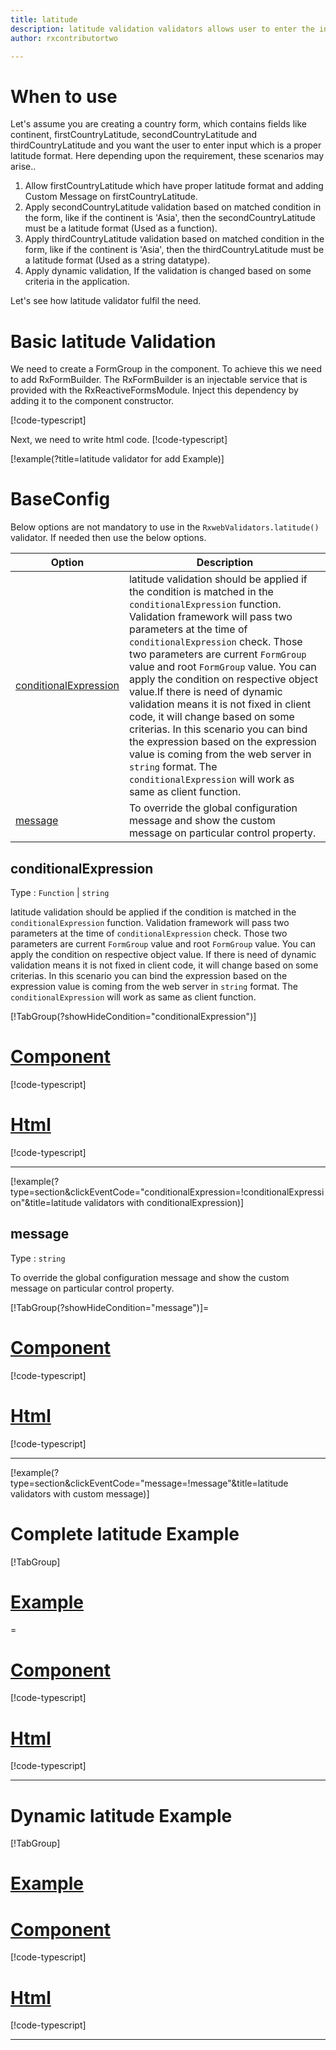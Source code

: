 ```yaml
---
title: latitude
description: latitude validation validators allows user to enter the input which is in the proper latitude format.
author: rxcontributortwo

---
```

# When to use
Let's assume you are creating a country form, which contains fields like continent, firstCountryLatitude, secondCountryLatitude and thirdCountryLatitude and you want the user to enter input which is a proper latitude format. Here depending upon the requirement, these scenarios may arise..

1. Allow firstCountryLatitude which have proper latitude format and adding Custom Message on firstCountryLatitude.
2. Apply secondCountryLatitude validation based on matched condition in the form, like if the continent is 'Asia', then the secondCountryLatitude must be a latitude format (Used as a function).
3. Apply thirdCountryLatitude validation based on matched condition in the form, like if the continent is 'Asia', then the thirdCountryLatitude must be a latitude format (Used as a string datatype).
4. Apply dynamic validation, If the validation is changed based on some criteria in the application.

Let's see how latitude validator fulfil the need.

# Basic latitude Validation

We need to create a FormGroup in the component. To achieve this we need to add RxFormBuilder. The RxFormBuilder is an injectable service that is provided with the RxReactiveFormsModule. Inject this dependency by adding it to the component constructor.

[!code-typescript[](\assets\examples\reactive-form-validators\validators\latitude\add\latitude-add.component.ts?type=section)]

Next, we need to write html code.
[!code-typescript[](\assets\examples\reactive-form-validators\validators\latitude\add\latitude-add.component.html?type=section)]

[!example(?title=latitude validator for add Example)]
<app-latitude-add></app-latitude-add>

# BaseConfig
Below options are not mandatory to use in the `RxwebValidators.latitude()` validator. If needed then use the below options.

|Option | Description |
|--- | ---- |
|[conditionalExpression](#conditionalExpression) | latitude validation should be applied if the condition is matched in the `conditionalExpression` function. Validation framework will pass two parameters at the time of `conditionalExpression` check. Those two parameters are current `FormGroup` value and root `FormGroup` value. You can apply the condition on respective object value.If there is need of dynamic validation means it is not fixed in client code, it will change based on some criterias. In this scenario you can bind the expression based on the expression value is coming from the web server in `string` format. The `conditionalExpression` will work as same as client function. |
|[message](#message) | To override the global configuration message and show the custom message on particular control property. |

## conditionalExpression 
Type :  `Function`  |  `string` 

latitude validation should be applied if the condition is matched in the `conditionalExpression` function. Validation framework will pass two parameters at the time of `conditionalExpression` check. Those two parameters are current `FormGroup` value and root `FormGroup` value. You can apply the condition on respective object value.
If there is need of dynamic validation means it is not fixed in client code, it will change based on some criterias. In this scenario you can bind the expression based on the expression value is coming from the web server in `string` format. The `conditionalExpression` will work as same as client function.

[!TabGroup(?showHideCondition="conditionalExpression")]
# [Component](#tab\conditionalExpressionComponent)
[!code-typescript[](\assets\examples\reactive-form-validators\validators\latitude\conditionalExpression\latitude-conditional-expressions.component.ts)]
# [Html](#tab\conditionalExpressionHtml)
[!code-typescript[](\assets\examples\reactive-form-validators\validators\latitude\conditionalExpression\latitude-conditional-expressions.component.html)]
***

[!example(?type=section&clickEventCode="conditionalExpression=!conditionalExpression"&title=latitude validators with conditionalExpression)]
<app-latitude-conditionalExpression></app-latitude-conditionalExpression>

## message 
Type :  `string` 

To override the global configuration message and show the custom message on particular control property.

[!TabGroup(?showHideCondition="message")]=
# [Component](#tab\messageComponent)
[!code-typescript[](\assets\examples\reactive-form-validators\validators\latitude\message\latitude-message.component.ts)]
# [Html](#tab\messageHtml)
[!code-typescript[](\assets\examples\reactive-form-validators\validators\latitude\message\latitude-message.component.html)]
***

[!example(?type=section&clickEventCode="message=!message"&title=latitude validators with custom message)]
<app-latitude-message></app-latitude-message>

# Complete latitude Example
[!TabGroup]
# [Example](#tab\completeexample)
<app-latitude-complete></app-latitude-complete>=
# [Component](#tab\completecomponent)
[!code-typescript[](\assets\examples\reactive-form-validators\validators\latitude\complete\latitude-complete.component.ts)]
# [Html](#tab\completehtml)
[!code-typescript[](\assets\examples\reactive-form-validators\validators\latitude\complete\latitude-complete.component.html)]
***

# Dynamic latitude Example
[!TabGroup]
# [Example](#tab\dynamicexample)
<app-latitude-dynamic></app-latitude-dynamic>
# [Component](#tab\dynamiccomponent)
[!code-typescript[](\assets\examples\reactive-form-validators\validators\latitude\dynamic\latitude-dynamic.component.ts)]
# [Html](#tab\dynamichtml)
[!code-typescript[](\assets\examples\reactive-form-validators\validators\latitude\dynamic\latitude-dynamic.component.html)]
***